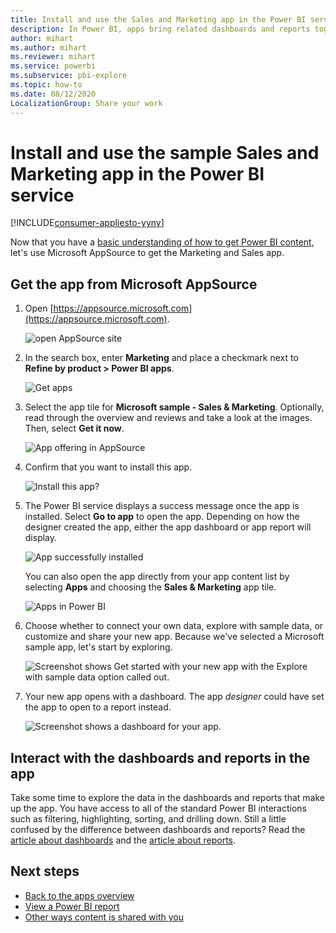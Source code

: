 ```yaml
---
title: Install and use the Sales and Marketing app in the Power BI service
description: In Power BI, apps bring related dashboards and reports together, all in one place. Install the Sales and Marketing app from the Power BI apps marketplace.
author: mihart
ms.author: mihart
ms.reviewer: mihart
ms.service: powerbi
ms.subservice: pbi-explore
ms.topic: how-to
ms.date: 08/12/2020
LocalizationGroup: Share your work
---
```

# Install and use the sample Sales and Marketing app in the Power BI service

[!INCLUDE[consumer-appliesto-yyny](../includes/consumer-appliesto-yyny.md)]

Now that you have a [basic understanding of how to get Power BI content](end-user-app-view.md), let's use Microsoft AppSource to get the Marketing and Sales app. 


## Get the app from Microsoft AppSource

1. Open [https://appsource.microsoft.com](https://appsource.microsoft.com).

   ![open AppSource site  ](./media/end-user-app-marketing/power-bi-appsource.png)

1. In the search box, enter **Marketing** and place a checkmark next to **Refine by product > Power BI apps**. 

    ![Get apps  ](./media/end-user-app-marketing/power-bi-search-appsource.png)


1. Select the app tile for **Microsoft sample - Sales & Marketing**. Optionally, read through the overview and reviews and take a look at the images.  Then, select **Get it now**.

   ![App offering in AppSource](./media/end-user-app-marketing/power-bi-app-offering.png)

1. Confirm that you want to install this app.

   ![Install this app?](./media/end-user-app-marketing/power-bi-installs.png)

5. The Power BI service displays a success message once the app is installed. Select **Go to app** to open the app. Depending on how the designer created the app, either the app dashboard or app report will display.

    ![App successfully installed ](./media/end-user-app-marketing/power-bi-app-ready.png)

    You can also open the app directly from your app content list by selecting **Apps** and choosing the **Sales & Marketing** app tile.

    ![Apps in Power BI](./media/end-user-app-marketing/power-bi-sales-marketing.png)


6. Choose whether to connect your own data, explore with sample data, or customize and share your new app. Because we've selected a Microsoft sample app, let's start by exploring. 

    ![Screenshot shows Get started with your new app with the Explore with sample data option called out.](./media/end-user-app-marketing/power-bi-explore-app.png)

7.  Your new app opens with a dashboard. The app *designer* could have set the app to open to a report instead.  

    ![Screenshot shows a dashboard for your app.](./media/end-user-app-marketing/power-bi-app-new.png)




## Interact with the dashboards and reports in the app
Take some time to explore the data in the dashboards and reports that make up the app. You have access to all of the standard Power BI interactions such as filtering, highlighting, sorting, and drilling down.  Still a little confused by the difference between dashboards and reports?  Read the [article about dashboards](end-user-dashboards.md) and the [article about reports](end-user-reports.md).  




## Next steps
* [Back to the apps overview](end-user-apps.md)    
* [View a Power BI report](end-user-report-open.md)    
* [Other ways content is shared with you](end-user-shared-with-me.md)
